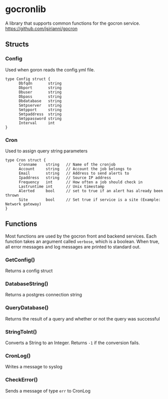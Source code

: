 # gocronlib
A library that supports common functions for the gocron service.
https://github.com/jsirianni/gocron

## Structs
### Config
Used when goron reads the config.yml file.
```
type Config struct {
      Dbfqdn       string
      Dbport       string
      Dbuser       string
      Dbpass       string
      Dbdatabase   string
      Smtpserver   string
      Smtpport     string
      Smtpaddress  string
      Smtppassword string
      Interval     int
}
```

### Cron
Used to assign query string parameters
```
type Cron struct {
      Cronname    string   // Name of the cronjob
      Account     string   // Account the job belongs to
      Email       string   // Address to send alerts to
      Ipaddress   string   // Source IP address
      Frequency   int      // How often a job should check in    
      Lastruntime int      // Unix timestamp                     
      Alerted     bool     // set to true if an alert has already been thrown
      Site        bool     // Set true if service is a site (Example: Network gateway)
}
```

## Functions
Most functions are used by the gocron front and backend services. Each function takes an argument
called `verbose`, which is a boolean. When true, all error messages and log messages are printed to
standard out.

### GetConfig()
Returns a config struct

### DatabaseString()
Returns a postgres connection string

### QueryDatabase()
Returns the result of a query and whether or not the query was successful

### StringToInt()
Converts a String to an Integer. Returns `-1` if the conversion fails.

### CronLog()
Writes a message to syslog

### CheckError()
Sends a message of type `err` to CronLog
